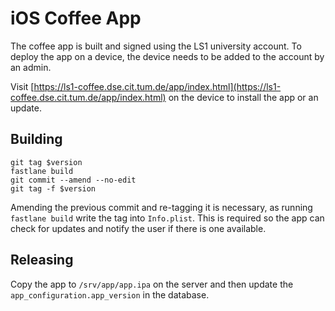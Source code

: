 # iOS Coffee App

The coffee app is built and signed using the LS1 university account. To deploy the app on a device, the device needs
to be added to the account by an admin.

Visit [https://ls1-coffee.dse.cit.tum.de/app/index.html](https://ls1-coffee.dse.cit.tum.de/app/index.html) on the
device to install the app or an update.

## Building

```shell
git tag $version
fastlane build
git commit --amend --no-edit
git tag -f $version
```

Amending the previous commit and re-tagging it is necessary, as running `fastlane build` write the tag into `Info.plist`.
This is required so the app can check for updates and notify the user if there is one available.

## Releasing

Copy the app to `/srv/app/app.ipa` on the server and then update the `app_configuration.app_version` in the database.
